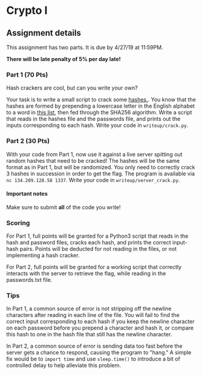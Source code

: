 # Crypto I

## Assignment details

This assignment has two parts. It is due by 4/27/19 at 11:59PM.

**There will be late penalty of 5% per day late!**

### Part 1 (70 Pts)

Hash crackers are cool, but can you write your own?

Your task is to write a small script to crack some [hashes.](hashes.txt). You
know that the hashes are formed by prepending a lowercase letter in the English
alphabet to a word in [this list](passwords.txt), then fed through the SHA256
algorithm. Write a script that reads in the hashes file and the passwords file,
and prints out the inputs corresponding to each hash. Write your code in
`writeup/crack.py`.

### Part 2 (30 Pts)

With your code from Part 1, now use it against a live server spitting out random
hashes that need to be cracked! The hashes will be the same format as in Part 1,
but will be randomized. You only need to correctly crack 3 hashes in succession
in order to get the flag. The program is available via `nc 134.209.128.58 1337`.
Write your code in `writeup/server_crack.py`.

#### Important notes

Make sure to submit **all** of the code you write!

### Scoring

For Part 1, full points will be granted for a Python3 script that reads in the hash and
password files, cracks each hash, and prints the correct input-hash pairs.
Points will be deducted for not reading in the files, or not implementing a hash
cracker.

For Part 2, full points will be granted for a working script that correctly
interacts with the server to retrieve the flag, while reading in the
passwords.txt file.

### Tips

In Part 1, a common source of error is not stripping off the newline characters
after reading in each line of the file. You will fail to find the correct input
corresponding to each hash if you keep the newline character on each password
before you prepend a character and hash it, or compare this hash to one in the
hash file that still has the newline character.

In Part 2, a common source of error is sending data too fast before the server
gets a chance to respond, causing the program to "hang." A simple fix would be
to `import time` and use `sleep.time()` to introduce a bit of controlled delay
to help alleviate this problem.
